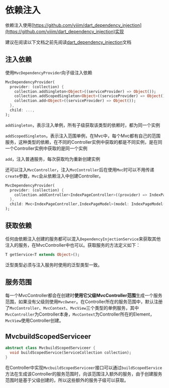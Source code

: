 # 依赖注入

依赖注入使用[https://github.com/yiiim/dart_dependency_injection](https://github.com/yiiim/dart_dependency_injection)实现

建议在阅读以下文档之前先阅读[dart_dependency_injection](https://github.com/yiiim/dart_dependency_injection)文档

## 注入依赖

使用```MvcDependencyProvider```向子级注入依赖

```dart
MvcDependencyProvider(
  provider: (collection) {
    collection.addSingleton<Object>((serviceProvider) => Object());
    collection.addScopedSingleton<Object>((serviceProvider) => Object());
    collection.add<Object>((serviceProvider) => Object());
  },
  child: ...,
);
```

```addSingleton```，表示注入单例，所有子级获取该类型的依赖时，都为同一个实例

```addScopedSingleton```，表示注入范围单例，在Mvc中，每个Mvc都有自己的范围服务，这种类型的依赖，在不同的Controller实例中获取的都是不同实例，是在同一个Controller实例中获取的是同一个实例

```add```，注入普通服务，每次获取均为重新创建实例

还可以注入```MvcController```，注入```MvcController```后在使用```Mvc```时可以不用传递```create```参数，```Mvc```会从依赖注入中创建Controller。

```dart
MvcDependencyProvider(
  provider: (collection) {
    collection.addController<IndexPageController>((provider) => IndexPageController());
  },
  child: Mvc<IndexPageController,IndexPageModel>(model: IndexPageModel()),
);
```

## 获取依赖

任何由依赖注入创建的服务都可以混入```DependencyInjectionService```来获取其他注入的服务，在MvcController中也可以。获取服务的方法定义如下：

```dart
T getService<T extends Object>();
```

泛型类型必须与注入服务时使用的泛型类型一致。

## 服务范围

每一个MvcController都会在创建时**使用它父级MvcController范围**生成一个服务范围，如果没有父级则使用```MvcOwner```。在Controller所在的服务范围中，默认注册了```MvcController```、```MvcContext```、```MvcView```三个类型的单例服务，其中```MvcController```为Controller本身，```MvcContext```为Controller所在的Element，```MvcView```使用Controller创建。

## MvcbuildScopedServiceer

```dart
abstract class MvcbuildScopedServiceer {
  void buildScopedService(ServiceCollection collection);
}
```

在Controller中实现```MvcbuildScopedServiceer```接口可以通过```buildScopedService```方法在生成该Controller的服务范围时，向该范围注入额外的服务，由于创建服务范围时是基于父级创建的，所以这些额外的服务子级可以获取。
